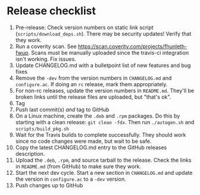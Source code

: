 # Release checklist

  1. Pre-release: Check version numbers on static link script
     (`scripts/download_deps.sh`). There may be security updates! Verify that
     they work.
  2. Run a coverity scan. See https://scan.coverity.com/projects/fhunleth-fwup.
     Scans must be manually uploaded since the travis-ci integration isn't
     working. Fix issues.
  3. Update CHANGELOG.md with a bulletpoint list of new features and bug fixes
  4. Remove the `-dev` from the version numbers in `CHANGELOG.md` and `configure.ac`. If
     doing an `rc` release, mark them appropriately.
  5. For non-rc releases, update the version numbers in `README.md`. They'll be
     broken links until the release files are uploaded, but "that's ok".
  6. Tag
  7. Push last commit(s) *and* tag to GitHub
  8. On a Linux machine, create the `.deb` and `.rpm` packages. Do this by
     starting with a clean release: `git clean -fdx`. Then run `./autogen.sh` and
     `scripts/build_pkg.sh`
  9. Wait for the Travis builds to complete successfully. They should work since
     no code changes were made, but wait to be safe.
  10. Copy the latest CHANGELOG.md entry to the GitHub releases description.
  11. Upload the `.deb`, `.rpm`, and source tarball to the release. Check the
     links in `README.md` (from GitHub) to make sure they work.
  12. Start the next dev cycle. Start a new section in `CHANGELOG.md` and
      update the version in `configure.ac` to a `-dev` version.
  13. Push changes up to GitHub

